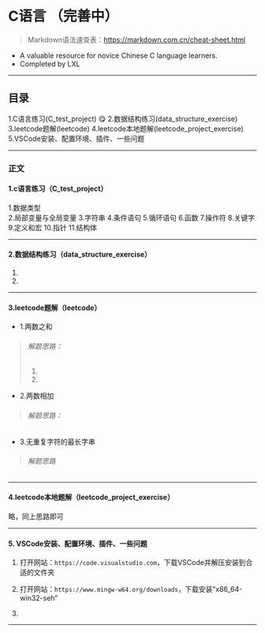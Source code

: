 # C语言 （完善中）
>Markdown语法速查表：https://markdown.com.cn/cheat-sheet.html
- A valuable resource for novice Chinese C language learners.
- Completed by LXL

---
## 目录
1.C语言练习(C_test_project) :yum:
2.数据结构练习(data_structure_exercise)
3.leetcode题解(leetcode)
4.leetcode本地题解(leetcode_project_exercise)
5.VSCode安装、配置环境、插件、一些问题

---
### 正文
#### 1.**c语言练习（C_test_project）**
1.数据类型  
2.局部变量与全局变量
3.字符串
4.条件语句
5.循环语句
6.函数
7.操作符
8.关键字
9.定义和宏
10.指针
11.结构体

---
#### 2.**数据结构练习（data_structure_exercise）**
1.
2.


---
#### 3.**leetcode题解（leetcode）**
- 1.两数之和
>###### 解题思路：
>1.
>2.
- 2.两数相加
>###### 解题思路：

- 3.无重复字符的最长字串
>###### 解题思路

---
#### 4.**leetcode本地题解（leetcode_project_exercise）**

略，同上思路即可

---
#### 5. **VSCode安装、配置环境、插件、一些问题**

   1. 打开网站：`https://code.visualstudio.com`，下载VSCode并解压安装到合适的文件夹
 
   2. 打开网站：`https://www.mingw-w64.org/downloads`，下载安装“x86_64-win32-seh”
   3.
---
